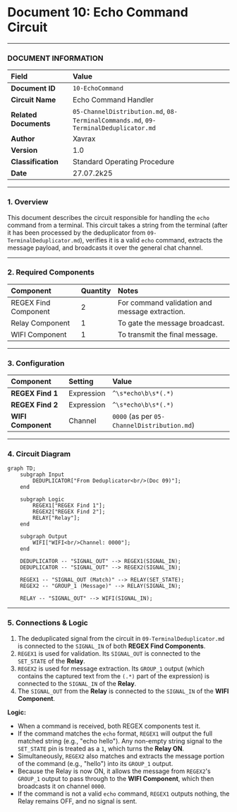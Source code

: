 # Document 10: Echo Command Circuit

---

### **DOCUMENT INFORMATION**

| Field | Value |
| :--- | :--- |
| **Document ID** | `10-EchoCommand` |
| **Circuit Name**| Echo Command Handler |
| **Related Documents** | `05-ChannelDistribution.md`, `08-TerminalCommands.md`, `09-TerminalDeduplicator.md` |
| **Author** | Xavrax |
| **Version** | 1.0 |
| **Classification**| Standard Operating Procedure |
| **Date**| 27.07.2k25 |

---

### 1. Overview

This document describes the circuit responsible for handling the `echo` command from a terminal. This circuit takes a string from the terminal (after it has been processed by the deduplicator from `09-TerminalDeduplicator.md`), verifies it is a valid `echo` command, extracts the message payload, and broadcasts it over the general chat channel.

---

### 2. Required Components

| Component | Quantity | Notes |
| :--- | :--- | :--- |
| REGEX Find Component| 2 | For command validation and message extraction. |
| Relay Component | 1 | To gate the message broadcast. |
| WIFI Component | 1 | To transmit the final message. |

---

### 3. Configuration

| Component | Setting | Value |
| :--- | :--- | :--- |
| **REGEX Find 1** | Expression | `^\s*echo\b\s*(.*)` |
| **REGEX Find 2** | Expression | `^\s*echo\b\s*(.*)` |
| **WIFI Component**| Channel | `0000` (as per `05-ChannelDistribution.md`) |

---

### 4. Circuit Diagram

```mermaid
graph TD;
    subgraph Input
        DEDUPLICATOR["From Deduplicator<br/>(Doc 09)"];
    end

    subgraph Logic
        REGEX1["REGEX Find 1"];
        REGEX2["REGEX Find 2"];
        RELAY["Relay"];
    end

    subgraph Output
        WIFI["WIFI<br/>Channel: 0000"];
    end

    DEDUPLICATOR -- "SIGNAL_OUT" --> REGEX1(SIGNAL_IN);
    DEDUPLICATOR -- "SIGNAL_OUT" --> REGEX2(SIGNAL_IN);

    REGEX1 -- "SIGNAL_OUT (Match)" --> RELAY(SET_STATE);
    REGEX2 -- "GROUP_1 (Message)" --> RELAY(SIGNAL_IN);
    
    RELAY -- "SIGNAL_OUT" --> WIFI(SIGNAL_IN);

```

---

### 5. Connections & Logic

1.  The deduplicated signal from the circuit in `09-TerminalDeduplicator.md` is connected to the `SIGNAL_IN` of both **REGEX Find Components**.
2.  `REGEX1` is used for validation. Its `SIGNAL_OUT` is connected to the `SET_STATE` of the **Relay**.
3.  `REGEX2` is used for message extraction. Its `GROUP_1` output (which contains the captured text from the `(.*)` part of the expression) is connected to the `SIGNAL_IN` of the **Relay**.
4.  The `SIGNAL_OUT` from the **Relay** is connected to the `SIGNAL_IN` of the **WIFI Component**.

**Logic:**
*   When a command is received, both REGEX components test it.
*   If the command matches the `echo` format, `REGEX1` will output the full matched string (e.g., "echo hello"). Any non-empty string signal to the `SET_STATE` pin is treated as a `1`, which turns the **Relay ON**.
*   Simultaneously, `REGEX2` also matches and extracts the message portion of the command (e.g., "hello") into its `GROUP_1` output.
*   Because the Relay is now ON, it allows the message from `REGEX2`'s `GROUP_1` output to pass through to the **WIFI Component**, which then broadcasts it on channel `0000`.
*   If the command is not a valid `echo` command, `REGEX1` outputs nothing, the Relay remains OFF, and no signal is sent. 